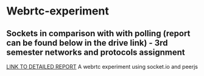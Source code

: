 # Webrtc-experiment
## Sockets in comparison with with polling (report can be found below in the drive link) - 3rd semester networks and protocols assignment
[LINK TO DETAILED REPORT](https://drive.google.com/drive/folders/1jqyUEndtEFZxx4-s6wucDAYGqlphu2MO?usp=sharing)
A webrtc experiment using socket.io and peerjs
